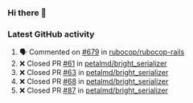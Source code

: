 ### Hi there 👋


### Latest GitHub activity
<!--START_SECTION:activity-->
1. 🗣 Commented on [#679](https://github.com/rubocop/rubocop-rails/issues/679) in [rubocop/rubocop-rails](https://github.com/rubocop/rubocop-rails)
2. ❌ Closed PR [#61](https://github.com/petalmd/bright_serializer/pull/61) in [petalmd/bright_serializer](https://github.com/petalmd/bright_serializer)
3. ❌ Closed PR [#63](https://github.com/petalmd/bright_serializer/pull/63) in [petalmd/bright_serializer](https://github.com/petalmd/bright_serializer)
4. ❌ Closed PR [#68](https://github.com/petalmd/bright_serializer/pull/68) in [petalmd/bright_serializer](https://github.com/petalmd/bright_serializer)
5. ❌ Closed PR [#87](https://github.com/petalmd/bright_serializer/pull/87) in [petalmd/bright_serializer](https://github.com/petalmd/bright_serializer)
<!--END_SECTION:activity-->

<!--
**Bhacaz/bhacaz** is a ✨ _special_ ✨ repository because its `README.md` (this file) appears on your GitHub profile.

Here are some ideas to get you started:

- 🔭 I’m currently working on ...
- 🌱 I’m currently learning ...
- 👯 I’m looking to collaborate on ...
- 🤔 I’m looking for help with ...
- 💬 Ask me about ...
- 📫 How to reach me: ...
- 😄 Pronouns: ...
- ⚡ Fun fact: ...
-->
